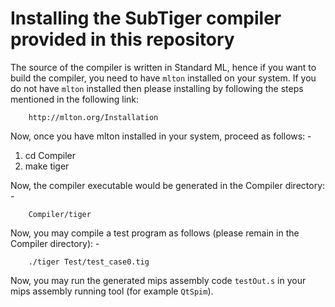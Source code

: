 # Installing the SubTiger compiler provided in this repository

The source of the compiler is written in Standard ML, hence
if you want to build the compiler, you need to have `mlton`
installed on your system. If you do not have `mlton` installed
then please installing by following the steps mentioned in the
following link: 

```
    http://mlton.org/Installation
```

Now, once you have mlton installed in your system, proceed as
follows: -

1. cd Compiler
2. make tiger

Now, the compiler executable would be generated in the Compiler
directory: -

```
    Compiler/tiger
```

Now, you may compile a test program as follows (please remain
in the Compiler directory): -

```
    ./tiger Test/test_case0.tig
```

Now, you may run the generated mips assembly code `testOut.s` in your
mips assembly running tool (for example `QtSpim`).
